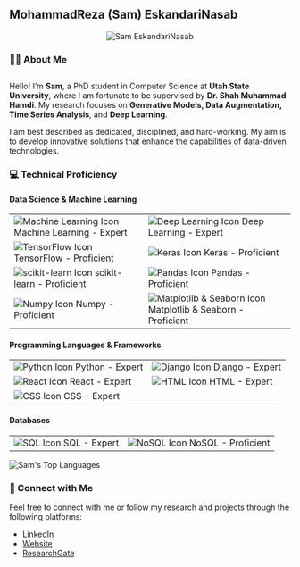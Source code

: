 ## MohammadReza (Sam) EskandariNasab

<p align="center">
  <img src="https://github.com/samresume/samresume/blob/main/wallpaper.jpg" alt="Sam EskandariNasab">
</p>


### 👨‍🎓 About Me
##
Hello! I’m **Sam**, a PhD student in Computer Science at **Utah State University**, where I am fortunate to be supervised by **Dr. Shah Muhammad Hamdi**. My research focuses on **Generative Models, Data Augmentation, Time Series Analysis**, and **Deep Learning**.

I am best described as dedicated, disciplined, and hard-working. My aim is to develop innovative solutions that enhance the capabilities of data-driven technologies.


### 💻 Technical Proficiency

#### Data Science & Machine Learning
<table>
<tr>
  <td><img src="https://img.shields.io/badge/Machine_Learning-Expert-green" alt="Machine Learning Icon"> Machine Learning - Expert</td>
  <td><img src="https://img.shields.io/badge/Deep_Learning-Expert-green" alt="Deep Learning Icon"> Deep Learning - Expert</td>
</tr>
<tr>
  <td><img src="https://img.shields.io/badge/TensorFlow-Proficient-blue" alt="TensorFlow Icon"> TensorFlow - Proficient</td>
  <td><img src="https://img.shields.io/badge/Keras-Proficient-blue" alt="Keras Icon"> Keras - Proficient</td>
</tr>
<tr>
  <td><img src="https://img.shields.io/badge/scikit_learn-Proficient-blue" alt="scikit-learn Icon"> scikit-learn - Proficient</td>
  <td><img src="https://img.shields.io/badge/Pandas-Proficient-blue" alt="Pandas Icon"> Pandas - Proficient</td>
</tr>
<tr>
  <td><img src="https://img.shields.io/badge/Numpy-Proficient-blue" alt="Numpy Icon"> Numpy - Proficient</td>
  <td><img src="https://img.shields.io/badge/Matplotlib_%26_Seaborn-Proficient-blue" alt="Matplotlib & Seaborn Icon"> Matplotlib & Seaborn - Proficient</td>
</tr>
</table>

#### Programming Languages & Frameworks
<table>
<tr>
  <td><img src="https://img.shields.io/badge/Python-Expert-green" alt="Python Icon"> Python - Expert</td>
  <td><img src="https://img.shields.io/badge/Django-Expert-green" alt="Django Icon"> Django - Expert</td>
</tr>
<tr>
  <td><img src="https://img.shields.io/badge/React-Expert-green" alt="React Icon"> React - Expert</td>
  <td><img src="https://img.shields.io/badge/HTML-Expert-green" alt="HTML Icon"> HTML - Expert</td>
</tr>
<tr>
  <td><img src="https://img.shields.io/badge/CSS-Expert-green" alt="CSS Icon"> CSS - Expert</td>
  <td></td>
</tr>
</table>

#### Databases
<table>
<tr>
  <td><img src="https://img.shields.io/badge/SQL-Expert-green" alt="SQL Icon"> SQL - Expert</td>
  <td><img src="https://img.shields.io/badge/NoSQL-Proficient-blue" alt="NoSQL Icon"> NoSQL - Proficient</td>
</tr>
</table>
<!---
### 📊 GitHub Stats
##
<p align="left">
  <img src="https://github-readme-stats.vercel.app/api?username=samresume&show_icons=true&theme=light" alt="Sam's GitHub Stats">
</p>
-->
<p align="left">
  <img src="https://github-readme-stats.vercel.app/api/top-langs/?username=samresume&layout=compact&theme=light" alt="Sam's Top Languages">
</p>




### 🔗 Connect with Me

Feel free to connect with me or follow my research and projects through the following platforms:

- [LinkedIn](https://linkedin.com/in/samresume)
- [Website](https://samresume.com/)
- [ResearchGate](https://www.researchgate.net/profile/Mohammadreza-Eskandarinasab/research)

